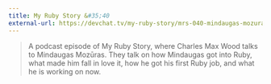 ```yaml
---
title: My Ruby Story &#35;40
external-url: https://devchat.tv/my-ruby-story/mrs-040-mindaugas-mozuras
---
```


> A podcast episode of My Ruby Story, where Charles Max Wood talks to Mindaugas Mozūras. They talk on how Mindaugas got into Ruby, what made him fall in love it, how he got his first Ruby job, and what he is working on now.
